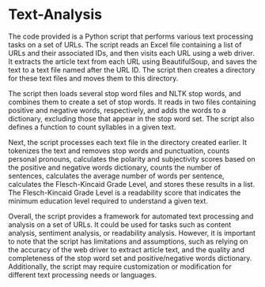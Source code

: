 # Text-Analysis
The code provided is a Python script that performs various text processing tasks on a set of URLs. The script reads an Excel file containing a list of URLs and their associated IDs, and then visits each URL using a web driver. It extracts the article text from each URL using BeautifulSoup, and saves the text to a text file named after the URL ID. The script then creates a directory for these text files and moves them to this directory.

The script then loads several stop word files and NLTK stop words, and combines them to create a set of stop words. It reads in two files containing positive and negative words, respectively, and adds the words to a dictionary, excluding those that appear in the stop word set. The script also defines a function to count syllables in a given text.

Next, the script processes each text file in the directory created earlier. It tokenizes the text and removes stop words and punctuation, counts personal pronouns, calculates the polarity and subjectivity scores based on the positive and negative words dictionary, counts the number of sentences, calculates the average number of words per sentence, calculates the Flesch-Kincaid Grade Level, and stores these results in a list. The Flesch-Kincaid Grade Level is a readability score that indicates the minimum education level required to understand a given text.

Overall, the script provides a framework for automated text processing and analysis on a set of URLs. It could be used for tasks such as content analysis, sentiment analysis, or readability analysis. However, it is important to note that the script has limitations and assumptions, such as relying on the accuracy of the web driver to extract article text, and the quality and completeness of the stop word set and positive/negative words dictionary. Additionally, the script may require customization or modification for different text processing needs or languages.
